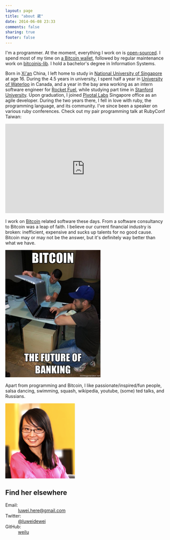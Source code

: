 ```yaml
---
layout: page
title: "about 葳"
date: 2014-06-08 23:33
comments: false
sharing: true
footer: false
---
```


I'm a programmer. At the moment, everything I work on is [open-sourced](http://en.wikipedia.org/wiki/Open_source). I spend most of my time on [a Bitcoin wallet](https://github.com/hivewallet/hive-js), followed by regular maintenance work on [bitcoinjs-lib](https://github.com/bitcoinjs/bitcoinjs-lib). I hold a bachelor's degree in Information Systems.

Born in [Xi'an](http://en.wikipedia.org/wiki/Xi'an) China, I left home to study in [National University of Singapore](http://en.wikipedia.org/wiki/National_University_of_Singapore) at age 16. During the 4.5 years in university, I spent half a year in [University of Waterloo](http://en.wikipedia.org/wiki/University_of_Waterloo) in Canada, and a year in the bay area working as an intern software engineer for [Rocket Fuel](http://rocketfuel.com/), while studying part time in [Stanford University](http://en.wikipedia.org/wiki/Stanford_University). Upon graduation, I joined [Pivotal Labs](http://pivotallabs.com/) Singapore office as an agile developer. During the two years there, I fell in love with ruby, the programming language, and its community. I've since been a speaker on various ruby conferences. Check out my pair programming talk at RubyConf Taiwan:

<iframe src="http://player.vimeo.com/video/57569921" width="500" height="281" frameborder="0" webkitAllowFullScreen mozallowfullscreen allowFullScreen></iframe>

I work on [Bitcoin](http://en.wikipedia.org/wiki/Bitcoin) related software these days. From a software consultancy to Bitcoin was a leap of faith. I believe our current financial industry is broken: inefficient, expensive and sucks up talents for no good cause. Bitcoin may or may not be the answer, but it's definitely way better than what we have.

<img src="/images/bitcoin.jpg" width="300" />

Apart from programming and Bitcoin, I like passionate/inspired/fun people, salsa dancing, swimming, squash, wikipedia, youtube, (some) ted talks, and Russians.


<section class="vcard" itemscope="" itemtype="http://data-vocabulary.org/Person">
<div class='profile-image'>
<img src="/images/wei_lu.png" />
</div>
<h1>Find her elsewhere</h1>
<dl>
<dt>Email:</dt>
<dd itemprop="url"><a href="mailto:luwei.here@gmail.com">luwei.here@gmail.com</a></dd>
<dt>Twitter:</dt>
<dd itemprop="url"><a href="https://twitter.com/luweidewei">@luweidewei</a></dd>
<dt>GitHub:</dt>
<dd itemprop="url"><a href="https://github.com/weilu">weilu</a></dd>
</dl>
</section>

